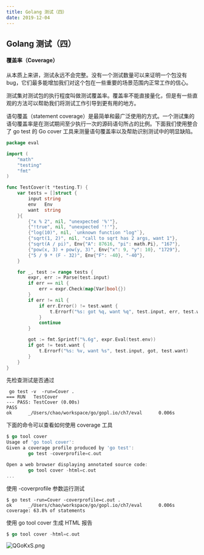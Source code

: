 ```yaml
---
title: Golang 测试（四）
date: 2019-12-04
---
```


##  Golang 测试（四）



#### 覆盖率（Coverage）

从本质上来讲，测试永远不会完整。没有一个测试数量可以来证明一个包没有 bug，它们最多能增加我们对这个包在一些重要的场景范围内正常工作的信心。

测试集对测试包的执行程度叫做测试覆盖率。覆盖率不能直接量化，但是有一些直观的方法可以帮助我们将测试工作引导到更有用的地方。

语句覆盖（statement coverage）是最简单和最广泛使用的方式。一个测试集的语句覆盖率是在测试期间至少执行一次的源码语句所占的比例。下面我们使用整合了 go test 的 Go cover 工具来测量语句覆盖率以及帮助识别测试中的明显缺陷。

```go
package eval

import (
	"math"
	"testing"
	"fmt"
)

func TestCover(t *testing.T) {
	var tests = []struct {
		input string
		env   Env
		want  string
	}{
		{"x % 2", nil, "unexpected '%'"},
		{"!true", nil, "unexpected '!'"},
		{"log(10)", nil, `unknown function "log"`},
		{"sqrt(1, 2)", nil, "call to sqrt has 2 args, want 1"},
		{"sqrt(A / pi)", Env{"A": 87616, "pi": math.Pi}, "167"},
		{"pow(x, 3) + pow(y, 3)", Env{"x": 9, "y": 10}, "1729"},
		{"5 / 9 * (F - 32)", Env{"F": -40}, "-40"},
	}

	for _, test := range tests {
		expr, err := Parse(test.input)
		if err == nil {
			err = expr.Check(map[Var]bool{})
		}
		if err != nil {
			if err.Error() != test.want {
				t.Errorf("%s: got %q, want %q", test.input, err, test.want)
			}
			continue
		}

		got := fmt.Sprintf("%.6g", expr.Eval(test.env))
		if got != test.want {
			t.Errorf("%s: %v, want %s", test.input, got, test.want)
		}
	}
}
```

先检查测试是否通过

```shell
 go test -v  -run=Cover .
=== RUN   TestCover
--- PASS: TestCover (0.00s)
PASS
ok      _/Users/chao/workspace/go/gopl.io/ch7/eval      0.006s
```

下面的命令可以查看如何使用 coverage 工具

```go
$ go tool cover
Usage of 'go tool cover':
Given a coverage profile produced by 'go test':
        go test -coverprofile=c.out

Open a web browser displaying annotated source code:
        go tool cover -html=c.out
...
```

使用 -coverprofile 参数运行测试

```shell
$ go test -run=Cover -coverprofile=c.out .
ok      _/Users/chao/workspace/go/gopl.io/ch7/eval      0.006s  coverage: 63.8% of statements
```

使用 go tool cover 生成 HTML 报告
```go
$ go tool cover -html=c.out
```
![QGoKxS.png](https://s2.ax1x.com/2019/12/06/QGoKxS.png)




